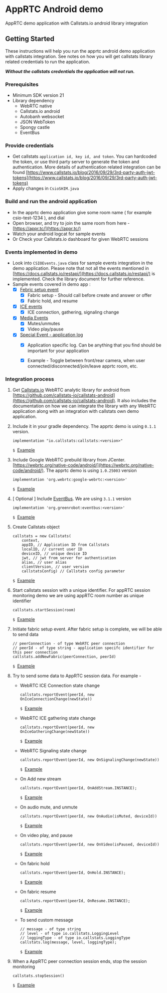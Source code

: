 # AppRTC Android demo 

AppRTC demo application with Callstats.io android library integration

## Getting Started

These instructions will help you run the apprtc android demo application with callstats integration. See notes on how you will get
callstats library related credentials to run the application. 

***Without the callstats credentials the application will not run.***

### Prerequisites

- Minimum SDK version 21
- Library dependency 
    - WebRTC native 
    - Callstats.io android 
    - Autobanh websocket
    - JSON WebToken
    - Spongy castle
    - EventBus
 
### Provide credentials

- Get callstats ``` application id, key id, and token ```. You can hardcoded the token, or use third party server to generate the token and authentication. More 
details of authentication related integration can be found [https://www.callstats.io/blog/2016/09/29/3rd-party-auth-jwt-tokens](https://www.callstats.io/blog/2016/09/29/3rd-party-auth-jwt-tokens) 
- Apply changes in ```CsioSHIM.java```

### Build and run the android application 

- In the apprtc demo application give some room name ( for example csio-test-1234 ), and dial
- Open browser, and try to join the same room from here - [https://appr.tc/](https://appr.tc/)
- Watch your android logcat for sample events
- Or Check your Callstats.io dashboard for given WebRTC sessions


### Events implemented in demo
- Look into ```CSIOEvents.java``` class for sample events integration in the demo application. Please note that not all the events mentioned in [https://docs.callstats.io/restapi/](https://docs.callstats.io/restapi/) is implemented. Check the library document for further reference.
- Sample events covered in demo app :
    - [x] [Febric setup event ](https://docs.callstats.io/restapi/#tag/Fabric-Events)
        - [x] Fabric setup - Should call before create and answer or offer
        - [x] Fabric hold, and resume
    - [x] [ICE events ](https://docs.callstats.io/restapi/#tag/ICE-Events)
        - [x] ICE connection, gathering, signaling change
    - [x] [Media Events](https://docs.callstats.io/restapi/#tag/Media-Events)
        - [x] Mutes/unmutes
        - [x] Video play/pause
    - [x] [Special Event - application log ](https://docs.callstats.io/restapi/#tag/special-events)
        - [x] Application specific log. Can be anything that you find should be important for your application
        - [x] Example - Toggle between front/rear camera, when user connected/disconnected/join/leave apprtc room, etc.
        
        
### Integration process

1. Get [Callstats.io](https://www.callstats.io/) WebRTC analytic library for android from [https://github.com/callstats-io/callstats-android](https://github.com/callstats-io/callstats-android). It also includes the documentation 
on how we can integrate the library with any WebRTC application along with an integration with callstats own demo application. 

2. Include it in your gradle dependency. The apprtc demo is using ```0.1.1``` version.

    ```
    implementation "io.callstats:callstats:<version>"
    ```
    ```$ ```[Example](./app/build.gradle#L30)

3. Include Google WebRTC prebuild library from JCenter. [https://webrtc.org/native-code/android/](https://webrtc.org/native-code/android/). The apprtc demo is using ```1.0.25003``` version

    ```
    implementation 'org.webrtc:google-webrtc:<version>'
    ```
    ```$ ```[Example](./app/build.gradle#L29)
    
4. [ Optional ] Include [EventBus](https://github.com/greenrobot/EventBus). We are using ```3.1.1``` version

    ```
    implementation 'org.greenrobot:eventbus:<version>'
    ```
    ```$ ```[Example](./app/build.gradle#L34)

5. Create Callstats object 
    
    ```
    callstats = new Callstats(
        context,
        appID, // Application ID from Callstats
        localID, // current user ID
        deviceID, // unique device ID
        jwt, // jwt from server for authentication
        alias, // user alias
        clientVersion, // user version
        callstatsConfig) // Callstats config parameter 
    ``` 
    ```$ ```[Example](./app/src/main/java/org/appspot/apprtc/csio/CsioSHIM.java#L76)

6. Start callstats session with a unique identifier. For appRTC session monitoring demo we are using appRTC room number as unique identifier

    ```
    callstats.startSession(room)
    ```
    ```$ ```[Example](./app/src/main/java/org/appspot/apprtc/csio/CsioSHIM.java#L95)
    
7. Initiate fabric setup event. After fabric setup is complete, we will be able to send data

    ```
    // peerConnection - of type WebRTC peer connection
    // peerId - of type string - application specifc identifier for this peer connection
    callstats.addNewFabric(peerConnection, peerId)
    ```
    ```$ ```[Example](./app/src/main/java/org/appspot/apprtc/csio/CsioSHIM.java#L136)
    
8. Try to send some data to AppRTC session data. For example -
  
    - WebRTC ICE Connection state change
        
        ```
        callstats.reportEvent(peerId, new OnIceConnectionChange(newState))
        ```
        ```$ ```[Example](./app/src/main/java/org/appspot/apprtc/csio/CsioSHIM.java#L144)
        
    - WebRTC ICE gathering state change
    
        ```
        callstats.reportEvent(peerId, new OnIceGatheringChange(newState))
        ```
        ```$ ```[Example](./app/src/main/java/org/appspot/apprtc/csio/CsioSHIM.java#L152)
        
    - WebRTC Signaling state change 
        
        ```
        callstats.reportEvent(peerId, new OnSignalingChange(newState))
        ```
        ```$ ```[Example](./app/src/main/java/org/appspot/apprtc/csio/CsioSHIM.java#L160)
        
    - On Add new stream 
        ```
        callstats.reportEvent(peerId, OnAddStream.INSTANCE);
        ```
        ```$ ```[Example](./app/src/main/java/org/appspot/apprtc/csio/CsioSHIM.java#L169)
        
    - On audio mute, and unmute
        ```
        callstats.reportEvent(peerId, new OnAudio(isMuted, deviceId))
        ```
        ```$ ```[Example](./app/src/main/java/org/appspot/apprtc/csio/CsioSHIM.java#L180)
        
    - On video play, and pause
        ```
        callstats.reportEvent(peerId, new OnVideo(isPaused, deviceId))
        ```
        ```$ ```[Example](./app/src/main/java/org/appspot/apprtc/csio/CsioSHIM.java#L188)
        
    - On fabric hold
        ```
        callstats.reportEvent(peerId, OnHold.INSTANCE);
        ```
        ```$ ```[Example](./app/src/main/java/org/appspot/apprtc/csio/CsioSHIM.java#L204)
        
    - On fabric resume
        ```
        callstats.reportEvent(peerId, OnResume.INSTANCE);
        ```
        ```$ ```[Example](./app/src/main/java/org/appspot/apprtc/csio/CsioSHIM.java#L196)
        
    - To send custom message
        ```
        // message - of type string
        // level - of type io.callstats.LoggingLevel
        // loggingType - of type io.callstats.LoggingType
        callstats.log(message, level, loggingType);
        
        ```
        ```$ ```[Example](./app/src/main/java/org/appspot/apprtc/csio/CsioSHIM.java#L212)
       

9. When a AppRTC peer connection session ends, stop the session monitoring

    ```
    callstats.stopSession()
    ```
    ```$ ```[Example](./app/src/main/java/org/appspot/apprtc/csio/CsioSHIM.java#L107)

 